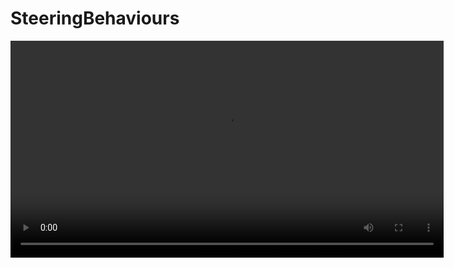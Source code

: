 # SteeringBehaviours

<video width="693" alt="Screenshot 2023-10-21 at 15 28 34" src="https://github.com/mimidoox/SteeringBehaviours/assets/118699556/71f8c7f0-7934-4580-8fe9-18075f4d3087">
